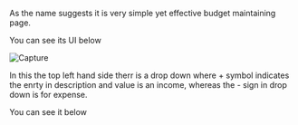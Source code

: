 As the name suggests it is very simple yet effective budget maintaining page.

You can see its UI below

![Capture](https://user-images.githubusercontent.com/62583335/88816295-dd5a1c00-d1d9-11ea-94ff-ff79933db33d.JPG)

In this the top left hand side therr is a drop down where + symbol indicates the enrty in description and value is an income, whereas the - sign in drop down is for expense.

You can see it below

